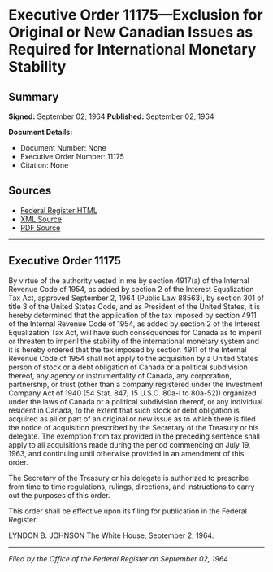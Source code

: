 # Executive Order 11175—Exclusion for Original or New Canadian Issues as Required for International Monetary Stability

## Summary

**Signed:** September 02, 1964
**Published:** September 02, 1964

**Document Details:**
- Document Number: None
- Executive Order Number: 11175
- Citation: None

## Sources
- [Federal Register HTML](https://www.presidency.ucsb.edu/documents/executive-order-11175-exclusion-for-original-or-new-canadian-issues-required-for)
- [XML Source](None)
- [PDF Source](None)

---

## Executive Order 11175

By virtue of the authority vested in me by section 4917(a) of the Internal Revenue Code of 1954, as added by section 2 of the Interest Equalization Tax Act, approved September 2, 1964 (Public Law 88563), by section 301 of title 3 of the United States Code, and as President of the United States, it is hereby determined that the application of the tax imposed by section 4911 of the Internal Revenue Code of 1954, as added by section 2 of the Interest Equalization Tax Act, will have such consequences for Canada as to imperil or threaten to imperil the stability of the international monetary system and it is hereby ordered that the tax imposed by section 4911 of the Internal Revenue Code of 1954 shall not apply to the acquisition by a United States person of stock or a debt obligation of Canada or a political subdivision thereof, any agency or instrumentality of Canada, any corporation, partnership, or trust (other than a company registered under the Investment Company Act of 1940 (54 Stat. 847; 15 U.S.C. 80a-l to 80a-52)) organized under the laws of Canada or a political subdivision thereof, or any individual resident in Canada, to the extent that such stock or debt obligation is acquired as all or part of an original or new issue as to which there is filed the notice of acquisition prescribed by the Secretary of the Treasury or his delegate. The exemption from tax provided in the preceding sentence shall apply to all acquisitions made during the period commencing on July 19, 1963, and continuing until otherwise provided in an amendment of this order.

The Secretary of the Treasury or his delegate is authorized to prescribe from time to time regulations, rulings, directions, and instructions to carry out the purposes of this order.

This order shall be effective upon its filing for publication in the Federal Register.

LYNDON B. JOHNSON
The White House,
September 2, 1964.

---

*Filed by the Office of the Federal Register on September 02, 1964*
